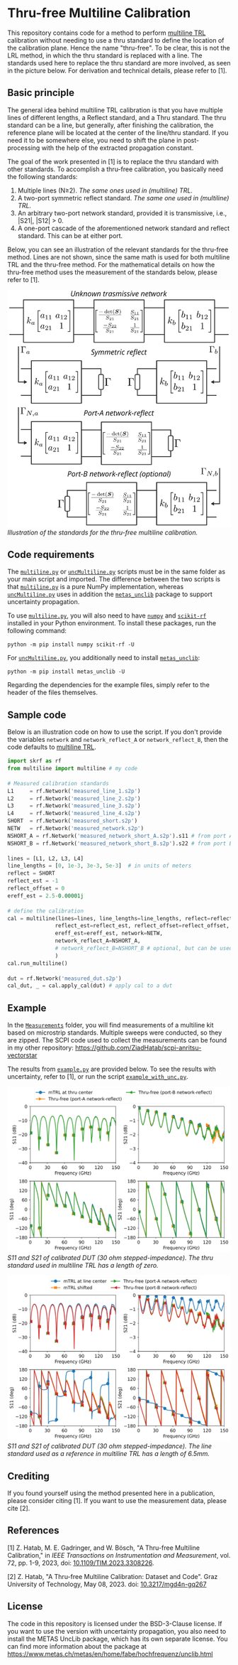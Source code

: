 # Thru-free Multiline Calibration

This repository contains code for a method to perform [multiline TRL](https://github.com/ZiadHatab/multiline-trl-calibration) calibration without needing to use a thru standard to define the location of the calibration plane. Hence the name "thru-free". To be clear, this is not the LRL method, in which the thru standard is replaced with a line. The standards used here to replace the thru standard are more involved, as seen in the picture below. For derivation and technical details, please refer to [1].

## Basic principle

The general idea behind multiline TRL calibration is that you have multiple lines of different lengths, a Reflect standard, and a Thru standard. The thru standard can be a line, but generally, after finishing the calibration, the reference plane will be located at the center of the line/thru standard. If you need it to be somewhere else, you need to shift the plane in post-processing with the help of the extracted propagation constant.

The goal of the work presented in [1] is to replace the thru standard with other standards. To accomplish a thru-free calibration, you basically need the following standards:

1. Multiple lines (N≥2). *The same ones used in (multiline) TRL.*
2. A two-port symmetric reflect standard. *The same one used in (multiline) TRL.*
3. An arbitrary two-port network standard, provided it is transmissive, i.e., |S21|, |S12| > 0.
4. A one-port cascade of the aforementioned network standard and reflect standard. This can be at either port.

Below, you can see an illustration of the relevant standards for the thru-free method. Lines are not shown, since the same math is used for both multiline TRL and the thru-free method. For the mathematical details on how the thru-free method uses the measurement of the standards below, please refer to [1].

![Illustration of the standards for the thru-free multiline calibration.](Images/thru_free_standards.png)
*Illustration of the standards for the thru-free multiline calibration.*

## Code requirements

The [`multiline.py`][multilinepy] or [`uncMultiline.py`][uncMultilinepy] scripts must be in the same folder as your main script and imported. The difference between the two scripts is that [`multiline.py`][multilinepy] is a pure NumPy implementation, whereas [`uncMultiline.py`][uncMultilinepy] uses in addition the [`metas_unclib`][metas] package to support uncertainty propagation.

To use [`multiline.py`][multilinepy], you will also need to have [`numpy`][numpy] and [`scikit-rf`][skrf] installed in your Python environment. To install these packages, run the following command:

```
python -m pip install numpy scikit-rf -U
```

For [`uncMultiline.py`][uncMultilinepy], you additionally need to install [`metas_unclib`][metas]:

```
python -m pip install metas_unclib -U
```

Regarding the dependencies for the example files, simply refer to the header of the files themselves.

## Sample code

Below is an illustration code on how to use the script. If you don't provide the variables `network` and `network_reflect_A` or `network_reflect_B`, then the code defaults to [multiline TRL](https://github.com/ZiadHatab/multiline-trl-calibration).

```python
import skrf as rf
from multiline import multiline # my code

# Measured calibration standards
L1     = rf.Network('measured_line_1.s2p')
L2     = rf.Network('measured_line_2.s2p')
L3     = rf.Network('measured_line_3.s2p')
L4     = rf.Network('measured_line_4.s2p')
SHORT  = rf.Network('measured_short.s2p')
NETW   = rf.Network('measured_network.s2p')
NSHORT_A = rf.Network('measured_network_short_A.s2p').s11 # from port A
NSHORT_B = rf.Network('measured_network_short_B.s2p').s22 # from port B

lines = [L1, L2, L3, L4]
line_lengths = [0, 1e-3, 3e-3, 5e-3]  # in units of meters
reflect = SHORT
reflect_est = -1
reflect_offset = 0
ereff_est = 2.5-0.00001j

# define the calibration
cal = multiline(lines=lines, line_lengths=line_lengths, reflect=reflect, 
               reflect_est=reflect_est, reflect_offset=reflect_offset, 
               ereff_est=ereff_est, network=NETW, 
               network_reflect_A=NSHORT_A,
               # network_reflect_B=NSHORT_B # optional, but can be used with or in place of network_reflect_A
               )
cal.run_multiline()

dut = rf.Network('measured_dut.s2p')
cal_dut, _ = cal.apply_cal(dut) # apply cal to a dut
```

## Example

In the [`Measurements`][Measurements] folder, you will find measurements of a multiline kit based on microstrip standards. Multiple sweeps were conducted, so they are zipped. The SCPI code used to collect the measurements can be found in my other repository: <https://github.com/ZiadHatab/scpi-anritsu-vectorstar>

The results from [`example.py`][examplepy] are provided below. To see the results with uncertainty, refer to [1], or run the script [`example_with_unc.py`][example_with_uncpy].

![S11 and S21 of calibrated DUT (30 ohm stepped-impedance). The thru standard used in multiline TRL has a length of zero.](Images/result_1.png)
*S11 and S21 of calibrated DUT (30 ohm stepped-impedance). The thru standard used in multiline TRL has a length of zero.*

![S11 and S21 of calibrated DUT (30 ohm stepped-impedance). The line standard used as a reference in multiline TRL has a length of 6.5mm.](Images/result_2.png)
*S11 and S21 of calibrated DUT (30 ohm stepped-impedance). The line standard used as a reference in multiline TRL has a length of 6.5mm.*

## Crediting

If you found yourself using the method presented here in a publication, please consider citing [1]. If you want to use the measurement data, please cite [2].

## References

[1] Z. Hatab, M. E. Gadringer, and W. Bösch, "A Thru-free Multiline Calibration," in _IEEE Transactions on Instrumentation and Measurement_, vol. 72, pp. 1-9, 2023, doi: [10.1109/TIM.2023.3308226](https://doi.org/10.1109/TIM.2023.3308226).

[2] Z. Hatab, "A Thru-free Multiline Calibration: Dataset and Code". Graz University of Technology, May 08, 2023. doi: [10.3217/mgd4n-gq267](https://doi.org/10.3217/mgd4n-gq267)

## License

The code in this repository is licensed under the BSD-3-Clause license. If you want to use the version with uncertainty propagation, you also need to install the METAS UncLib package, which has its own separate license. You can find more information about the package at <https://www.metas.ch/metas/en/home/fabe/hochfrequenz/unclib.html>


[multilinepy]: https://github.com/ZiadHatab/thru-free-multiline-calibration/blob/main/multiline.py
[uncMultilinepy]: https://github.com/ZiadHatab/thru-free-multiline-calibration/blob/main/uncMultiline.py
[examplepy]: https://github.com/ZiadHatab/thru-free-multiline-calibration/blob/main/example.py
[example_with_uncpy]: https://github.com/ZiadHatab/thru-free-multiline-calibration/blob/main/example_with_unc.py
[Measurements]: https://github.com/ZiadHatab/thru-free-multiline-calibration/blob/main/Measurements/

[numpy]: https://github.com/numpy/numpy
[skrf]: https://github.com/scikit-rf/scikit-rf
[matplot]: https://github.com/matplotlib/matplotlib
[metas]: https://github.com/wollmich/metas-unclib-python-wrapper